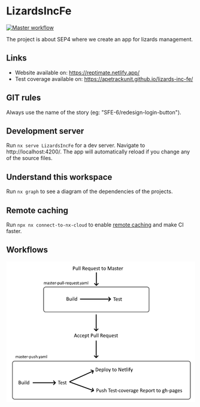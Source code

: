 # LizardsIncFe

[![Master workflow](https://github.com/apeTrackunit/lizards-inc-fe/actions/workflows/master-push.yaml/badge.svg?branch=master)](https://github.com/apeTrackunit/lizards-inc-fe/actions/workflows/master-push.yaml)

The project is about SEP4 where we create an app for lizards management.

## Links
- Website available on: https://reptimate.netlify.app/
- Test coverage available on: https://apetrackunit.github.io/lizards-inc-fe/

## GIT rules 

Always use the name of the story (eg: "SFE-6/redesign-login-button").

## Development server

Run `nx serve LizardsIncFe` for a dev server. Navigate to http://localhost:4200/. The app will automatically reload if you change any of the source files.

## Understand this workspace

Run `nx graph` to see a diagram of the dependencies of the projects.

## Remote caching

Run `npx nx connect-to-nx-cloud` to enable [remote caching](https://nx.app) and make CI faster.

## Workflows

<img src=".github/workflows-plan.png" alt="workflow plan"/>
